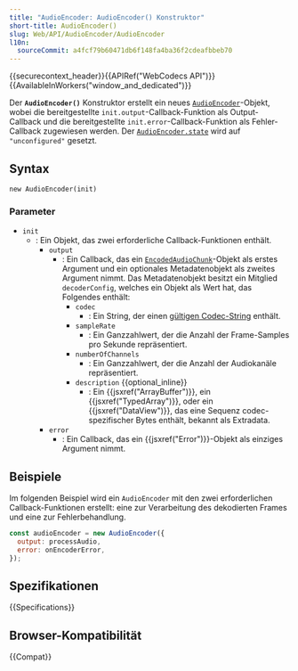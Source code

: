 ```yaml
---
title: "AudioEncoder: AudioEncoder() Konstruktor"
short-title: AudioEncoder()
slug: Web/API/AudioEncoder/AudioEncoder
l10n:
  sourceCommit: a4fcf79b60471db6f148fa4ba36f2cdeafbbeb70
---
```


{{securecontext_header}}{{APIRef("WebCodecs API")}}{{AvailableInWorkers("window_and_dedicated")}}

Der **`AudioEncoder()`** Konstruktor erstellt ein neues [`AudioEncoder`](/de/docs/Web/API/AudioEncoder)-Objekt, wobei die bereitgestellte `init.output`-Callback-Funktion als Output-Callback und die bereitgestellte `init.error`-Callback-Funktion als Fehler-Callback zugewiesen werden. Der [`AudioEncoder.state`](/de/docs/Web/API/AudioEncoder/state) wird auf `"unconfigured"` gesetzt.

## Syntax

```js-nolint
new AudioEncoder(init)
```

### Parameter

- `init`
  - : Ein Objekt, das zwei erforderliche Callback-Funktionen enthält.
    - `output`
      - : Ein Callback, das ein [`EncodedAudioChunk`](/de/docs/Web/API/EncodedAudioChunk)-Objekt als erstes Argument und ein optionales Metadatenobjekt als zweites Argument nimmt. Das Metadatenobjekt besitzt ein Mitglied `decoderConfig`, welches ein Objekt als Wert hat, das Folgendes enthält:
        - `codec`
          - : Ein String, der einen [gültigen Codec-String](https://w3c.github.io/webcodecs/codec_registry.html#audio-codec-registry) enthält.
        - `sampleRate`
          - : Ein Ganzzahlwert, der die Anzahl der Frame-Samples pro Sekunde repräsentiert.
        - `numberOfChannels`
          - : Ein Ganzzahlwert, der die Anzahl der Audiokanäle repräsentiert.
        - `description` {{optional_inline}}
          - : Ein {{jsxref("ArrayBuffer")}}, ein {{jsxref("TypedArray")}}, oder ein {{jsxref("DataView")}}, das eine Sequenz codec-spezifischer Bytes enthält, bekannt als Extradata.
    - `error`
      - : Ein Callback, das ein {{jsxref("Error")}}-Objekt als einziges Argument nimmt.

## Beispiele

Im folgenden Beispiel wird ein `AudioEncoder` mit den zwei erforderlichen Callback-Funktionen erstellt: eine zur Verarbeitung des dekodierten Frames und eine zur Fehlerbehandlung.

```js
const audioEncoder = new AudioEncoder({
  output: processAudio,
  error: onEncoderError,
});
```

## Spezifikationen

{{Specifications}}

## Browser-Kompatibilität

{{Compat}}
